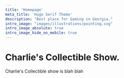```yaml
---
title: 'Homepage'
meta_title: 'Hugo Serif Theme'
description: "Best place for Gaming in Georgia."
intro_image: "images/illustrations/pointing.svg"
intro_image_absolute: true
intro_image_hide_on_mobile: true
---
```


# Charlie's Collectible Show.

Charlie's Collectible show is blah blah
